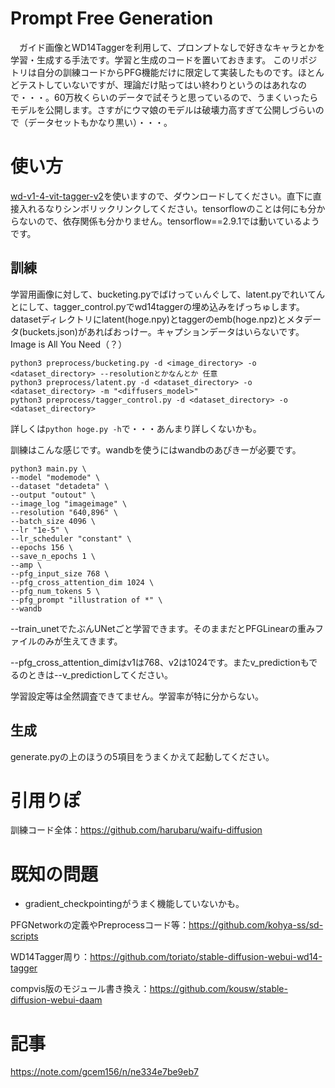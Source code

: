 # Prompt Free Generation
　ガイド画像とWD14Taggerを利用して、プロンプトなしで好きなキャラとかを学習・生成する手法です。学習と生成のコードを置いておきます。
このリポジトリは自分の訓練コードからPFG機能だけに限定して実装したものです。ほとんどテストしていないですが、理論だけ貼ってはい終わりというのはあれなので・・・。60万枚くらいのデータで試そうと思っているので、うまくいったらモデルを公開します。さすがにウマ娘のモデルは破壊力高すぎて公開しづらいので（データセットもかなり黒い）・・・。

# 使い方
[wd-v1-4-vit-tagger-v2](https://huggingface.co/SmilingWolf/wd-v1-4-vit-tagger-v2)を使いますので、ダウンロードしてください。直下に直接入れるなりシンボリックリンクしてください。tensorflowのことは何にも分からないので、依存関係も分かりません。tensorflow==2.9.1では動いているようです。

## 訓練
学習用画像に対して、bucketing.pyでばけってぃんぐして、latent.pyでれいてんとにして、tagger_control.pyでwd14taggerの埋め込みをげっちゅします。datasetディレクトリにlatent(hoge.npy)とtaggerのemb(hoge.npz)とメタデータ(buckets.json)があればおっけー。キャプションデータはいらないです。Image is All You Need（？）

```
python3 preprocess/bucketing.py -d <image_directory> -o <dataset_directory> --resolutionとかなんとか 任意
python3 preprocess/latent.py -d <dataset_directory> -o <dataset_directory> -m "<diffusers_model>"
python3 preprocess/tagger_control.py -d <dataset_directory> -o <dataset_directory>
```

詳しくは``` python hoge.py -h ```で・・・あんまり詳しくないかも。

訓練はこんな感じです。wandbを使うにはwandbのあぴきーが必要です。
```
python3 main.py \
--model "modemode" \
--dataset "detadeta" \
--output "outout" \
--image_log "imageimage" \
--resolution "640,896" \
--batch_size 4096 \
--lr "1e-5" \
--lr_scheduler "constant" \
--epochs 156 \
--save_n_epochs 1 \
--amp \
--pfg_input_size 768 \
--pfg_cross_attention_dim 1024 \
--pfg_num_tokens 5 \
--pfg_prompt "illustration of *" \
--wandb
```

--train_unetでたぶんUNetごと学習できます。そのままだとPFGLinearの重みファイルのみが生えてきます。

--pfg_cross_attention_dimはv1は768、v2は1024です。またv_predictionもでるのときは--v_predictionしてください。

学習設定等は全然調査できてません。学習率が特に分からない。

## 生成
generate.pyの上のほうの5項目をうまくかえて起動してください。

# 引用りぽ
訓練コード全体：https://github.com/harubaru/waifu-diffusion

# 既知の問題
+ gradient_checkpointingがうまく機能していないかも。

PFGNetworkの定義やPreprocessコード等：https://github.com/kohya-ss/sd-scripts

WD14Tagger周り：https://github.com/toriato/stable-diffusion-webui-wd14-tagger

compvis版のモジュール書き換え：https://github.com/kousw/stable-diffusion-webui-daam

# 記事
https://note.com/gcem156/n/ne334e7be9eb7

